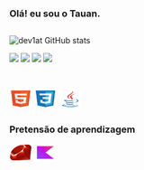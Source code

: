 ### Olá! eu sou o Tauan.

##
 
![dev1at GitHub stats](https://github-readme-stats.vercel.app/api?username=dev1at&show_icons=true&theme=transparent)

 
<div> 
  <a href="https://instagram.com/tauansoousa" target="_blank"><img src="https://img.shields.io/badge/-Instagram-%23E4405F?style=for-the-badge&logo=instagram&logoColor=white" target="_blank"></a>
 <a href="https://discord.com/channels/1108964800509268053/1108964801679474771" target="_blank"><img src="https://img.shields.io/badge/Discord-7289DA?style=for-the-badge&logo=discord&logoColor=white" target="_blank"></a> 
  <a href="https://www.linkedin.com/in/tauan-sousa-0aba0b273/" target="_blank"><img src="https://img.shields.io/badge/-LinkedIn-%230077B5?style=for-the-badge&logo=linkedin&logoColor=white" target="_blank"></a> 
 <a href = "mailto:tauan1codes@gmail.com"><img src="https://img.shields.io/badge/-Gmail-%23333?style=for-the-badge&logo=gmail&logoColor=white" target="_blank"></a>
</div>

##

<div style="display: inline_block"><br>
  <img align="center" alt="ta1-HTML" height="30" width="40" src="https://raw.githubusercontent.com/devicons/devicon/master/icons/html5/html5-original.svg">
  <img align="center" alt="ta1-CSS" height="30" width="40" src="https://raw.githubusercontent.com/devicons/devicon/master/icons/css3/css3-original.svg">
  <img align="center" alt="ta1-Java" height="30" width="40" src="https://raw.githubusercontent.com/devicons/devicon/master/icons/java/java-original.svg">
 </div>
 
 ##
 
 <div>
 <h3> Pretensão de aprendizagem </h3>
 <img align="center" alt="ta1-Ruby" height="30" width="40" src="https://raw.githubusercontent.com/devicons/devicon/master/icons/ruby/ruby-original.svg">
<img align="center"alt="ta1-Java" height="30" width="40"src="https://raw.githubusercontent.com/devicons/devicon/master/icons/kotlin/kotlin-original.svg">
</div>
